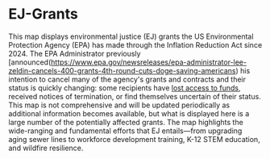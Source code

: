 # EJ-Grants

 This map displays environmental justice (EJ) grants the US Environmental Protection Agency (EPA) has made through the Inflation Reduction Act since 2024. The EPA Administrator previously [announced(https://www.epa.gov/newsreleases/epa-administrator-lee-zeldin-cancels-400-grants-4th-round-cuts-doge-saving-americans) his intention to cancel many of the agency's grants and contracts and their status is quickly changing: some recipients have [lost access to funds](https://www.nytimes.com/2025/03/11/climate/epa-grant-recipients-funding-freeze.html), received notices of termination, or find themselves uncertain of their status. This map is not comprehensive and will be updated periodically as additional information becomes available, but what is displayed here is a large number of the potentially affected grants. The map highlights the wide-ranging and fundamental efforts that EJ entails—from upgrading aging sewer lines to workforce development training, K-12 STEM education, and wildfire resilience.
